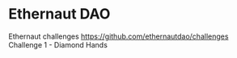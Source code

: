 # Ethernaut DAO

Ethernaut challenges
https://github.com/ethernautdao/challenges
Challenge 1 - Diamond Hands

